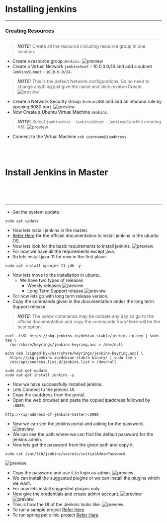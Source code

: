 # Installing jenkins
---------------------
### Creating Resources
----------------------
> **_NOTE:_** Create all the resource including resource group in one location.
* Create a resource group `Jenkins`.
![preview](./Images/Jenkins0.png)
* Create a Virtual Network `jenkinsVnet` - 10.0.0.0/16 and add a subnet `JenkinsSubnet` - `10.0.0.0/24`.
> **_NOTE:_** This is the default Network configurations. So no need to change anything just give the name and click review+Create.
![preview](./Images/Jenkins1.png)
* Create a Network Security Group `JenkinsNSG` and add an inbound rule by opening 8080 port.
![preview](./Images/Jenkins2.png)
* Now Create a Ubuntu Virtual Machine `Jenkins`.
> **_NOTE:_** Select `jenkinsVnet` - `JenkinsSubnet` - `JenkinsNSG` while creating VM.
![preview](./Images/Jenkins3.png)
* Connect to the Virtual Machine `ssh username@ipaddress`.<br  ><br  ><br  ><br  >
# Install Jenkins in Master <br  ><br  ><br  >
------------------------------
* Get the system update.
```
sudo apt update
```
* Now lets install jenkins in the master.
* [Refer Here](https://www.jenkins.io/doc/book/installing/linux/#debianubuntu) for the official documentation to install jenkins in the ubuntu OS.
* Now lets look for the basic requirements to install jenkins.
![preview](./Images/Jenkins4.png)
* For now we have all the requirements except java.
* So lets install java-11 for now in the first place.
```
sudo apt install openjdk-11-jdk -y
```
* Now lets move to the installation in ubuntu.
  * We have two types of releases
    * Weekly releases
    ![preview](./Images/Jenkins6.png)
    * Long Term Support release
    ![preview](./Images/Jenkins5.png)
* For now lets go with long term release version.
* Copy the commands given in the documentation under the long term Support release.
> **_NOTE:_** The below commands may be outdate any day so go to the official documentation and copy the commands from there will be the best option.
```
curl -fsSL https://pkg.jenkins.io/debian-stable/jenkins.io.key | sudo tee \
  /usr/share/keyrings/jenkins-keyring.asc > /dev/null
```
```
echo deb [signed-by=/usr/share/keyrings/jenkins-keyring.asc] \
  https://pkg.jenkins.io/debian-stable binary/ | sudo tee \
  /etc/apt/sources.list.d/jenkins.list > /dev/null
```
```
sudo apt-get update
sudo apt-get install jenkins -y
```
* Now we have successfully installed jenkins.
* Lets Connect to the jenkins UI.
* Copy the ipaddress from the portal.
* Open the web browser and paste the copied ipaddress followed by `:8080`.
```
http://<ip-address-of-jenkins-master>:8080
```
* Now we can see the jenkins portal and asking for the password.
![preview](./Images/Jenkins7.png)
* We can see the path where we can find the default password for the jenkins admin.
* Now lets get the password from the given path and copy it.
```
sudo cat /var/lib/jenkins/secrets/initialAdminPassword
```
![preview](./Images/Jenkins8.png)
* Copy the password and use it to login as admin.
![preview](./Images/Jenkins9.png)
* We can install the suggested plugins or we can install the plugins which we want.
* For now lets install suggested plugins only.
* Now give the credentials and create admin account.
![preview](./Images/Jenkins10.png)
![preview](./Images/Jenkins11.png)
* This is how the UI of the Jenkins looks like.
![preview](./Images/Jenkins12.png)
* To run a sample project [Refer Here](sample-project-in-master.md.md)
* To run spring pet clinic project [Refer Here](freestyle/project-using-commands-node.md)